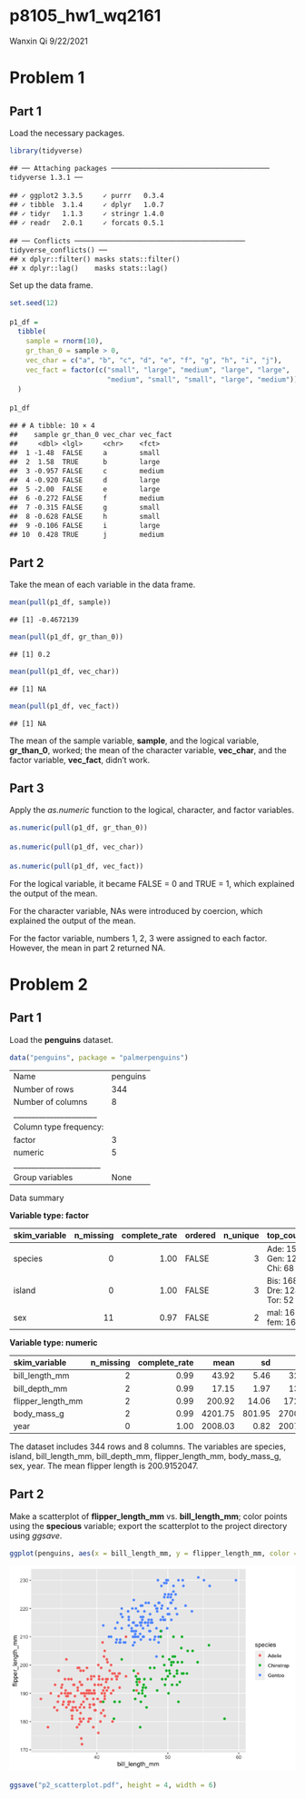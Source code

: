 p8105\_hw1\_wq2161
================
Wanxin Qi
9/22/2021

# Problem 1

## Part 1

Load the necessary packages.

``` r
library(tidyverse)
```

    ## ── Attaching packages ─────────────────────────────────────── tidyverse 1.3.1 ──

    ## ✓ ggplot2 3.3.5     ✓ purrr   0.3.4
    ## ✓ tibble  3.1.4     ✓ dplyr   1.0.7
    ## ✓ tidyr   1.1.3     ✓ stringr 1.4.0
    ## ✓ readr   2.0.1     ✓ forcats 0.5.1

    ## ── Conflicts ────────────────────────────────────────── tidyverse_conflicts() ──
    ## x dplyr::filter() masks stats::filter()
    ## x dplyr::lag()    masks stats::lag()

Set up the data frame.

``` r
set.seed(12)

p1_df =
  tibble(
    sample = rnorm(10),
    gr_than_0 = sample > 0,
    vec_char = c("a", "b", "c", "d", "e", "f", "g", "h", "i", "j"),
    vec_fact = factor(c("small", "large", "medium", "large", "large",
                        "medium", "small", "small", "large", "medium"))
  )

p1_df
```

    ## # A tibble: 10 × 4
    ##    sample gr_than_0 vec_char vec_fact
    ##     <dbl> <lgl>     <chr>    <fct>   
    ##  1 -1.48  FALSE     a        small   
    ##  2  1.58  TRUE      b        large   
    ##  3 -0.957 FALSE     c        medium  
    ##  4 -0.920 FALSE     d        large   
    ##  5 -2.00  FALSE     e        large   
    ##  6 -0.272 FALSE     f        medium  
    ##  7 -0.315 FALSE     g        small   
    ##  8 -0.628 FALSE     h        small   
    ##  9 -0.106 FALSE     i        large   
    ## 10  0.428 TRUE      j        medium

## Part 2

Take the mean of each variable in the data frame.

``` r
mean(pull(p1_df, sample))
```

    ## [1] -0.4672139

``` r
mean(pull(p1_df, gr_than_0))
```

    ## [1] 0.2

``` r
mean(pull(p1_df, vec_char))
```

    ## [1] NA

``` r
mean(pull(p1_df, vec_fact))
```

    ## [1] NA

The mean of the sample variable, **sample**, and the logical variable,
**gr\_than\_0**, worked; the mean of the character variable,
**vec\_char**, and the factor variable, **vec\_fact**, didn’t work.

## Part 3

Apply the *as.numeric* function to the logical, character, and factor
variables.

``` r
as.numeric(pull(p1_df, gr_than_0))

as.numeric(pull(p1_df, vec_char))

as.numeric(pull(p1_df, vec_fact))
```

For the logical variable, it became FALSE = 0 and TRUE = 1, which
explained the output of the mean.

For the character variable, NAs were introduced by coercion, which
explained the output of the mean.

For the factor variable, numbers 1, 2, 3 were assigned to each factor.
However, the mean in part 2 returned NA.

# Problem 2

## Part 1

Load the **penguins** dataset.

``` r
data("penguins", package = "palmerpenguins")
```

|                                                  |          |
|:-------------------------------------------------|:---------|
| Name                                             | penguins |
| Number of rows                                   | 344      |
| Number of columns                                | 8        |
| \_\_\_\_\_\_\_\_\_\_\_\_\_\_\_\_\_\_\_\_\_\_\_   |          |
| Column type frequency:                           |          |
| factor                                           | 3        |
| numeric                                          | 5        |
| \_\_\_\_\_\_\_\_\_\_\_\_\_\_\_\_\_\_\_\_\_\_\_\_ |          |
| Group variables                                  | None     |

Data summary

**Variable type: factor**

| skim\_variable | n\_missing | complete\_rate | ordered | n\_unique | top\_counts                 |
|:---------------|-----------:|---------------:|:--------|----------:|:----------------------------|
| species        |          0 |           1.00 | FALSE   |         3 | Ade: 152, Gen: 124, Chi: 68 |
| island         |          0 |           1.00 | FALSE   |         3 | Bis: 168, Dre: 124, Tor: 52 |
| sex            |         11 |           0.97 | FALSE   |         2 | mal: 168, fem: 165          |

**Variable type: numeric**

| skim\_variable      | n\_missing | complete\_rate |    mean |     sd |     p0 |     p25 |     p50 |    p75 |   p100 | hist  |
|:--------------------|-----------:|---------------:|--------:|-------:|-------:|--------:|--------:|-------:|-------:|:------|
| bill\_length\_mm    |          2 |           0.99 |   43.92 |   5.46 |   32.1 |   39.23 |   44.45 |   48.5 |   59.6 | ▃▇▇▆▁ |
| bill\_depth\_mm     |          2 |           0.99 |   17.15 |   1.97 |   13.1 |   15.60 |   17.30 |   18.7 |   21.5 | ▅▅▇▇▂ |
| flipper\_length\_mm |          2 |           0.99 |  200.92 |  14.06 |  172.0 |  190.00 |  197.00 |  213.0 |  231.0 | ▂▇▃▅▂ |
| body\_mass\_g       |          2 |           0.99 | 4201.75 | 801.95 | 2700.0 | 3550.00 | 4050.00 | 4750.0 | 6300.0 | ▃▇▆▃▂ |
| year                |          0 |           1.00 | 2008.03 |   0.82 | 2007.0 | 2007.00 | 2008.00 | 2009.0 | 2009.0 | ▇▁▇▁▇ |

The dataset includes 344 rows and 8 columns. The variables are species,
island, bill\_length\_mm, bill\_depth\_mm, flipper\_length\_mm,
body\_mass\_g, sex, year. The mean flipper length is 200.9152047.

## Part 2

Make a scatterplot of **flipper\_length\_mm** vs. **bill\_length\_mm**;
color points using the **specious** variable; export the scatterplot to
the project directory using *ggsave*.

``` r
ggplot(penguins, aes(x = bill_length_mm, y = flipper_length_mm, color = species) ) + geom_point()
```

![](p8105_hw1_wq2161_files/figure-gfm/p2_scatterplot-1.png)<!-- -->

``` r
ggsave("p2_scatterplot.pdf", height = 4, width = 6)
```

